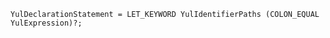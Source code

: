 <!-- This file is generated automatically by infrastructure scripts. Please don't edit by hand. -->

```{ .ebnf .slang-ebnf #YulDeclarationStatement }
YulDeclarationStatement = LET_KEYWORD YulIdentifierPaths (COLON_EQUAL YulExpression)?;
```
